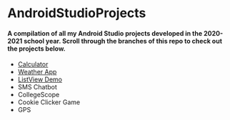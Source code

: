 # AndroidStudioProjects

#### A compilation of all my Android Studio projects developed in the 2020-2021 school year. Scroll through the branches of this repo to check out the projects below.

- <a href="https://github.com/aadikatyal/AndroidStudioProjects/tree/calculator">Calculator</a>
- <a href="https://github.com/aadikatyal/AndroidStudioProjects/tree/weather">Weather App</a>
- <a href="https://github.com/aadikatyal/AndroidStudioProjects/tree/listview">ListView Demo</a>
- SMS Chatbot
- CollegeScope
- Cookie Clicker Game
- GPS
